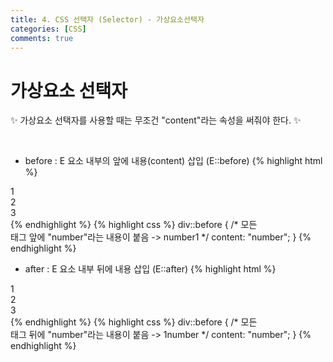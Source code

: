 ```yaml
---
title: 4. CSS 선택자 (Selector) - 가상요소선택자
categories: [CSS]
comments: true
---
```


# 가상요소 선택자
✨ 가상요소 선택자를 사용할 때는 무조건 "content"라는 속성을 써줘야 한다. ✨

<br>

- before : E 요소 내부의 앞에 내용(content) 삽입 (E::before)
{% highlight html %}
<div>1</div>
<div>2</div>
<div>3</div>
{% endhighlight %}
{% highlight css %}
div::before {  /* 모든 <div>태그 앞에 "number"라는 내용이 붙음 -> number1 */
    content: "number";
}
{% endhighlight %}

<br>

- after : E 요소 내부 뒤에 내용 삽입 (E::after)
{% highlight html %}
<div>1</div>
<div>2</div>
<div>3</div>
{% endhighlight %}
{% highlight css %}
div::before {  /* 모든 <div>태그 뒤에 "number"라는 내용이 붙음 -> 1number */
    content: "number";
}
{% endhighlight %}

<br>
<br>
<br>